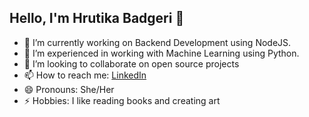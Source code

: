 ## Hello, I'm Hrutika Badgeri 👋

- 🔭 I’m currently working on Backend Development using NodeJS.
- 🌱 I’m experienced in working with Machine Learning using Python. 
- 👯 I’m looking to collaborate on open source projects 
- 📫 How to reach me: [LinkedIn](https://www.linkedin.com/in/hrutika-badgeri-975180194/)
- 😄 Pronouns: She/Her
- ⚡ Hobbies: I like reading books and creating art 

